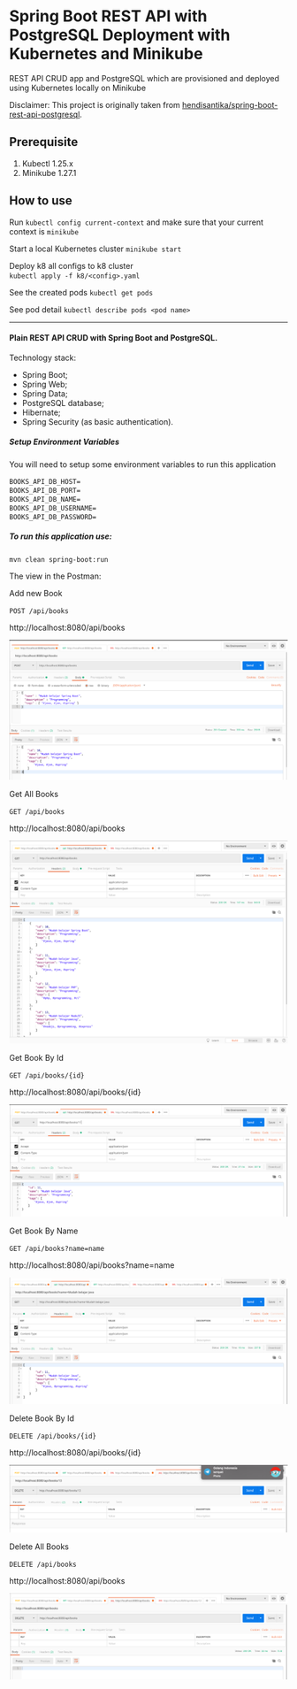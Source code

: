 # Spring Boot REST API with PostgreSQL Deployment with Kubernetes and Minikube

REST API CRUD app and PostgreSQL which are provisioned and deployed using Kubernetes locally on Minikube

Disclaimer: This project is originally taken from [hendisantika/spring-boot-rest-api-postgresql](https://github.com/hendisantika/spring-boot-rest-api-postgresql).

## Prerequisite

1. Kubectl 1.25.x
2. Minikube 1.27.1

## How to use

Run `kubectl config current-context` and make sure that your current context is `minikube`

Start a local Kubernetes cluster
`minikube start`

Deploy k8 all configs to k8 cluster  
`kubectl apply -f k8/<config>.yaml`

See the created pods
`kubectl get pods`

See pod detail
`kubectl describe pods <pod name>`

---

#### Plain REST API CRUD with Spring Boot and PostgreSQL.

Technology stack:

* Spring Boot;
* Spring Web;
* Spring Data;
* PostgreSQL database;
* Hibernate;
* Spring Security (as basic authentication).

##### Setup Environment Variables

You will need to setup some environment variables to run this application

```
BOOKS_API_DB_HOST=
BOOKS_API_DB_PORT=
BOOKS_API_DB_NAME=
BOOKS_API_DB_USERNAME=
BOOKS_API_DB_PASSWORD=
```

##### To run this application use:

`mvn clean spring-boot:run`

The view in the Postman:

Add new Book

`POST /api/books`

http://localhost:8080/api/books

![Add New Book](img/add.png "Add New Book")

Get All Books

`GET /api/books`

http://localhost:8080/api/books

![Get All Books](img/list.png "Get All Books")

Get Book By Id

`GET /api/books/{id}`

http://localhost:8080/api/books/{id}

![Get Book By Id](img/getId.png "Get Book By Id")

Get Book By Name

`GET /api/books?name=name`

http://localhost:8080/api/books?name=name

![Get Book By Name](img/name.png "Get Book By Name")

Delete Book By Id

`DELETE /api/books/{id}`

http://localhost:8080/api/books/{id}

![Delete Book By Id](img/deleteId.png "Delete Book By Id")

Delete All Books

`DELETE /api/books`

http://localhost:8080/api/books

![Delete All Books](img/deleteAll.png "Delete All Books")
